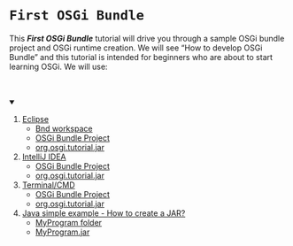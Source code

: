 # ```First OSGi Bundle```

This ***First OSGi Bundle*** tutorial will drive you through a sample OSGi bundle project and OSGi runtime creation. We will see “How to develop OSGi Bundle” and  this tutorial is intended for beginners who are about to start learning OSGi. We will use: 

<!-- TABLE OF CONTENTS -->
<details open="open">
  <summary><h2 style="display: inline-block"></h2></summary>
  <ol>
    <li>
      <a href="https://github.com/desi109/osgi-and-java/tree/master/eclipse--first-osgi-bundle">Eclipse</a>
      <ul>
        <li><a href="https://github.com/desi109/osgi-and-java/tree/master/eclipse--first-osgi-bundle/OSGi-tutorial">Bnd workspace</a></li>
        <li><a href="https://github.com/desi109/osgi-and-java/tree/master/eclipse--first-osgi-bundle/OSGi-tutorial/org.osgi.tutorial">OSGi Bundle Project</a></li>
        <li><a href="https://github.com/desi109/osgi-and-java/blob/master/eclipse--first-osgi-bundle/OSGi-tutorial/org.osgi.tutorial/generated/org.osgi.tutorial.jar">org.osgi.tutorial.jar</a></li>
      </ul>
    </li>
    <li>
      <a href="https://github.com/desi109/osgi-and-java/tree/master/intellij--first-osgi-bundle">IntelliJ IDEA</a>
      <ul>
        <li><a href="">OSGi Bundle Project</a></li>
        <li><a href="">org.osgi.tutorial.jar</a></li>
      </ul>
    </li>
    <li>
      <a href="https://github.com/desi109/osgi-and-java/tree/master/terminal--first-osgi-bundle">Terminal/CMD</a>
      <ul>
        <li><a href="https://github.com/desi109/osgi-and-java/tree/master/terminal--first-osgi-bundle/OSGi-tutorial">OSGi Bundle Project</a></li>
        <li><a href="https://github.com/desi109/osgi-and-java/blob/master/terminal--first-osgi-bundle/OSGi-tutorial/org.osgi.tutorial.jar">org.osgi.tutorial.jar</a></li>
      </ul>
    </li>
        <li>
      <a href="https://github.com/desi109/osgi-and-java/blob/master/java-simple-example/java-simple-example"> Java simple example - How to create a JAR?</a>
      <ul>
        <li><a href="https://github.com/desi109/osgi-and-java/tree/master/java-simple-example/MyProgram">MyProgram folder</a></li>
        <li><a href="https://github.com/desi109/osgi-and-java/blob/master/java-simple-example/MyProgram.jar">MyProgram.jar</a></li>
      </ul>
    </li>
  </ol>
</details>